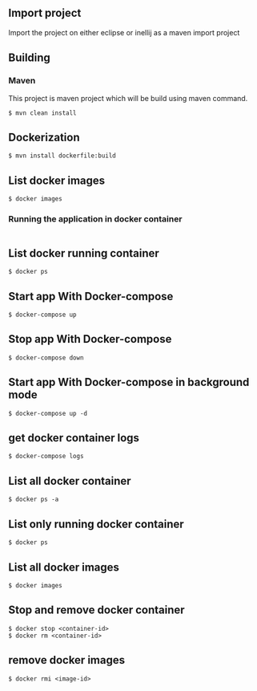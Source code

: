## Import project
Import the project on either eclipse or inellij as a maven import project

## Building

### Maven
This project is maven project which will be build using maven command.

```
$ mvn clean install
```

## Dockerization

```
$ mvn install dockerfile:build
```
## List docker images
```
$ docker images
```

### Running the application in docker container

```docker run -p 8081:8081 saloni2000/spring-header-app:1.0.0

```

## List docker running container

```
$ docker ps
```

## Start app With Docker-compose

```
$ docker-compose up
```

## Stop app With Docker-compose

```
$ docker-compose down
```

## Start app With Docker-compose in background mode

```
$ docker-compose up -d
```


## get docker container logs

```
$ docker-compose logs
```

## List all docker container

```
$ docker ps -a
```

## List only running docker container

```
$ docker ps
```

## List all docker images

```
$ docker images
```

## Stop and remove docker container

```
$ docker stop <container-id>
$ docker rm <container-id>

```

## remove docker images

```
$ docker rmi <image-id>
```



